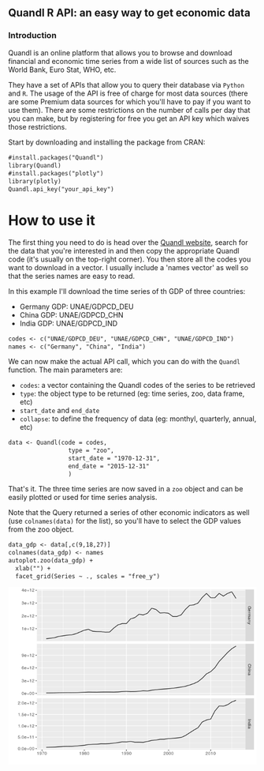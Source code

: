 Quandl R API: an easy way to get economic data
----------------------------------------------

### Introduction

Quandl is an online platform that allows you to browse and download
financial and economic time series from a wide list of sources such as
the World Bank, Euro Stat, WHO, etc.

They have a set of APIs that allow you to query their database via
`Python` and `R`. The usage of the API is free of charge for most data
sources (there are some Premium data sources for which you'll have to
pay if you want to use them). There are some restrictions on the number
of calls per day that you can make, but by registering for free you get
an API key which waives those restrictions.

Start by downloading and installing the package from CRAN:

    #install.packages("Quandl")
    library(Quandl)
    #install.packages("plotly")
    library(plotly)
    Quandl.api_key("your_api_key")

How to use it
=============

The first thing you need to do is head over the [Quandl
website](https://www.quandl.com/search), search for the data that you're
interested in and then copy the appropriate Quandl code (it's usually on
the top-right corner). You then store all the codes you want to download
in a vector. I usually include a 'names vector' as well so that the
series names are easy to read.

In this example I'll download the time series of th GDP of three
countries:

-   Germany GDP: UNAE/GDPCD\_DEU
-   China GDP: UNAE/GDPCD\_CHN
-   India GDP: UNAE/GDPCD\_IND

<!-- -->

    codes <- c("UNAE/GDPCD_DEU", "UNAE/GDPCD_CHN", "UNAE/GDPCD_IND")
    names <- c("Germany", "China", "India")

We can now make the actual API call, which you can do with the `Quandl`
function. The main parameters are:

-   `codes`: a vector containing the Quandl codes of the series to be
    retrieved
-   `type`: the object type to be returned (eg: time series, zoo, data
    frame, etc)
-   `start_date` and `end_date`
-   `collapse`: to define the frequency of data (eg: monthyl, quarterly,
    annual, etc)

<!-- -->

    data <- Quandl(code = codes, 
                     type = "zoo", 
                     start_date = "1970-12-31", 
                     end_date = "2015-12-31"
                     )

That's it. The three time series are now saved in a `zoo` object and can
be easily plotted or used for time series analysis.

Note that the Query returned a series of other economic indicators as
well (use `colnames(data)` for the list), so you'll have to select the
GDP values from the zoo object.

    data_gdp <- data[,c(9,18,27)]
    colnames(data_gdp) <- names
    autoplot.zoo(data_gdp) +
      xlab("") + 
      facet_grid(Series ~ ., scales = "free_y")

![](/images/2017-04-06-quandl-r-api/unnamed-chunk-4-1.png)
